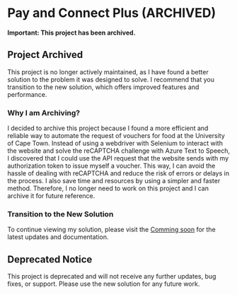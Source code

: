 # Pay and Connect Plus (ARCHIVED)
**Important: This project has been archived.**


## Project Archived

This project is no longer actively maintained, as I have found a better solution to the problem it was designed to solve. I recommend that you transition to the new solution, which offers improved features and performance.

### Why I am Archiving?


I decided to archive this project because I found a more efficient and reliable way to automate the request of vouchers for food at the University of Cape Town. Instead of using a webdriver with Selenium to interact with the website and solve the reCAPTCHA challenge with Azure Text to Speech, I discovered that I could use the API request that the website sends with my authorization token to issue myself a voucher.
This way, I can avoid the hassle of dealing with reCAPTCHA and reduce the risk of errors or delays in the process. I also save time and resources by using a simpler and faster method. 
Therefore, I no longer need to work on this project and I can archive it for future reference.

### Transition to the New Solution

To continue viewing my solution, please visit the [Comming soon](https://github.com/DeshyDan) for the latest updates and documentation.

## Deprecated Notice

This project is deprecated and will not receive any further updates, bug fixes, or support. Please use the new solution for any future work.
